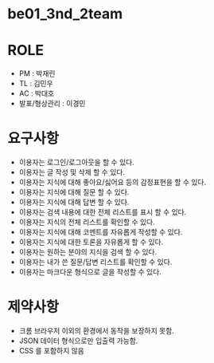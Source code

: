 # be01_3nd_2team

# ROLE

- PM : 박재린
- TL : 김민우
- AC : 박대호
- 발표/형상관리 : 이경민

# 요구사항

- 이용자는 로그인/로그아웃을 할 수 있다.
- 이용자는 글 작성 및 삭제 할 수 있다.
- 이용자는 지식에 대해 좋아요/싫어요 등의 감정표현을 할 수 있다.
- 이용자는 지식에 대해 질문 할 수 있다.
- 이용자는 지식에 대해 답변 할 수 있다.
- 이용자는 검색 내용에 대한 전체 리스트를 표시 할 수 있다.
- 이용자는 지식의 전체 리스트를 확인할 수 있다.
- 이용자는 지식에 대해 코멘트를 자유롭게 작성할 수 있다.
- 이용자는 지식에 대한 토론을 자유롭게 할 수 있다.
- 이용자는 원하는 분야의 지식을 검색 할 수 있다.
- 이용자는 내가 쓴 질문/답변 리스트를 확인할 수 있다.
- 이용자는 마크다운 형식으로 글을 작성할 수 있다. 

# 제약사항

- 크롬 브라우저 이외의 환경에서 동작을 보장하지 못함.
- JSON 데이터 형식으로만 입출력 가능함.
- CSS 를 포함하지 않음
